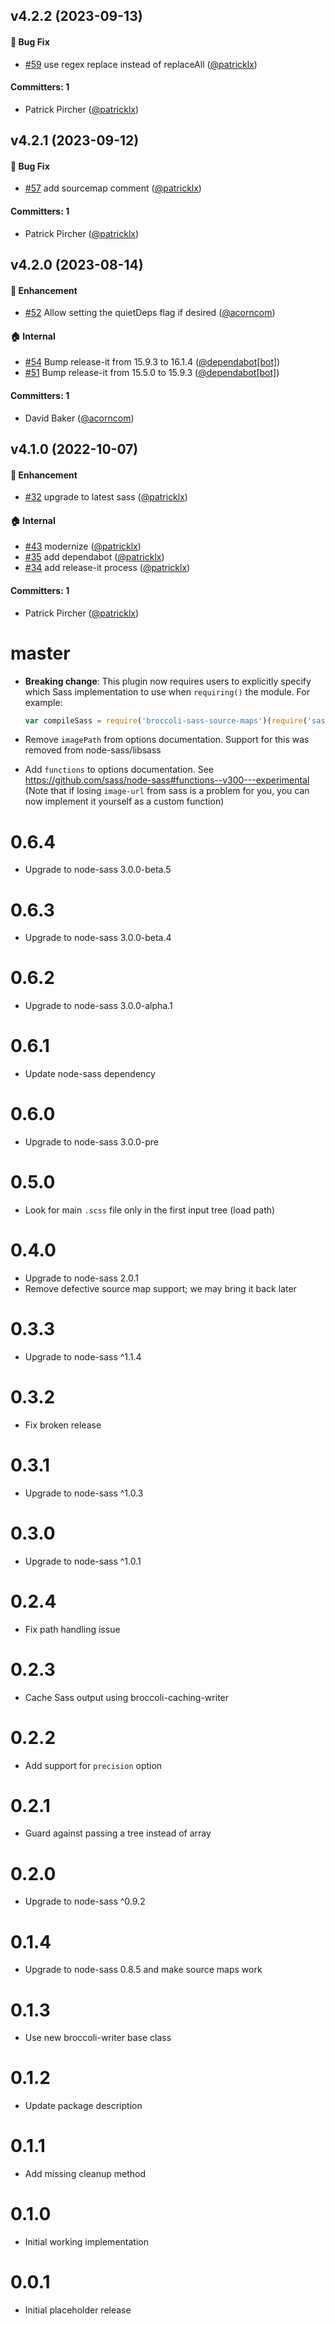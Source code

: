



## v4.2.2 (2023-09-13)

#### :bug: Bug Fix
* [#59](https://github.com/adopted-ember-addons/broccoli-sass-source-maps/pull/59) use regex replace instead of replaceAll ([@patricklx](https://github.com/patricklx))

#### Committers: 1
- Patrick Pircher ([@patricklx](https://github.com/patricklx))


## v4.2.1 (2023-09-12)

#### :bug: Bug Fix
* [#57](https://github.com/adopted-ember-addons/broccoli-sass-source-maps/pull/57) add sourcemap comment ([@patricklx](https://github.com/patricklx))

#### Committers: 1
- Patrick Pircher ([@patricklx](https://github.com/patricklx))


## v4.2.0 (2023-08-14)

#### :rocket: Enhancement
* [#52](https://github.com/adopted-ember-addons/broccoli-sass-source-maps/pull/52) Allow setting the quietDeps flag if desired ([@acorncom](https://github.com/acorncom))

#### :house: Internal
* [#54](https://github.com/adopted-ember-addons/broccoli-sass-source-maps/pull/54) Bump release-it from 15.9.3 to 16.1.4 ([@dependabot[bot]](https://github.com/apps/dependabot))
* [#51](https://github.com/adopted-ember-addons/broccoli-sass-source-maps/pull/51) Bump release-it from 15.5.0 to 15.9.3 ([@dependabot[bot]](https://github.com/apps/dependabot))

#### Committers: 1
- David Baker ([@acorncom](https://github.com/acorncom))


## v4.1.0 (2022-10-07)

#### :rocket: Enhancement
* [#32](https://github.com/adopted-ember-addons/broccoli-sass-source-maps/pull/32) upgrade to latest sass ([@patricklx](https://github.com/patricklx))

#### :house: Internal
* [#43](https://github.com/adopted-ember-addons/broccoli-sass-source-maps/pull/43) modernize ([@patricklx](https://github.com/patricklx))
* [#35](https://github.com/adopted-ember-addons/broccoli-sass-source-maps/pull/35) add dependabot ([@patricklx](https://github.com/patricklx))
* [#34](https://github.com/adopted-ember-addons/broccoli-sass-source-maps/pull/34) add release-it process ([@patricklx](https://github.com/patricklx))

#### Committers: 1
- Patrick Pircher ([@patricklx](https://github.com/patricklx))


# master

* **Breaking change**: This plugin now requires users to explicitly specify which Sass implementation to use when `requiring()` the module. For example:

  ```js
  var compileSass = require('broccoli-sass-source-maps')(require('sass'));
  ```

* Remove `imagePath` from options documentation. Support for this was removed from node-sass/libsass
* Add `functions` to options documentation. See https://github.com/sass/node-sass#functions--v300---experimental (Note that if losing `image-url` from sass is a problem for you, you can now implement it yourself as a custom function)

# 0.6.4

* Upgrade to node-sass 3.0.0-beta.5

# 0.6.3

* Upgrade to node-sass 3.0.0-beta.4

# 0.6.2

* Upgrade to node-sass 3.0.0-alpha.1

# 0.6.1

* Update node-sass dependency

# 0.6.0

* Upgrade to node-sass 3.0.0-pre

# 0.5.0

* Look for main `.scss` file only in the first input tree (load path)

# 0.4.0

* Upgrade to node-sass 2.0.1
* Remove defective source map support; we may bring it back later

# 0.3.3

* Upgrade to node-sass ^1.1.4

# 0.3.2

* Fix broken release

# 0.3.1

* Upgrade to node-sass ^1.0.3

# 0.3.0

* Upgrade to node-sass ^1.0.1

# 0.2.4

* Fix path handling issue

# 0.2.3

* Cache Sass output using broccoli-caching-writer

# 0.2.2

* Add support for `precision` option

# 0.2.1

* Guard against passing a tree instead of array

# 0.2.0

* Upgrade to node-sass ^0.9.2

# 0.1.4

* Upgrade to node-sass 0.8.5 and make source maps work

# 0.1.3

* Use new broccoli-writer base class

# 0.1.2

* Update package description

# 0.1.1

* Add missing cleanup method

# 0.1.0

* Initial working implementation

# 0.0.1

* Initial placeholder release
